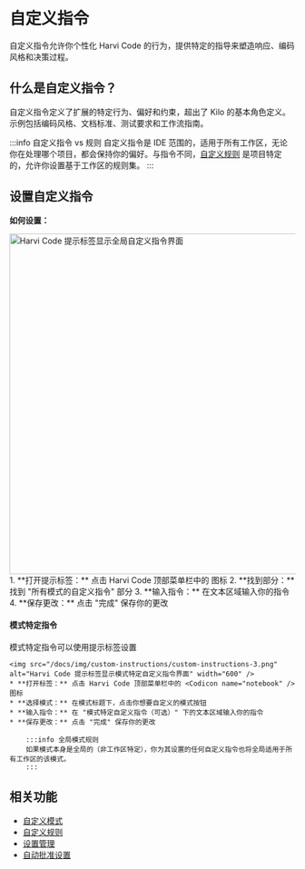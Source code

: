 # 自定义指令

自定义指令允许你个性化 Harvi Code 的行为，提供特定的指导来塑造响应、编码风格和决策过程。

## 什么是自定义指令？

自定义指令定义了扩展的特定行为、偏好和约束，超出了 Kilo 的基本角色定义。示例包括编码风格、文档标准、测试要求和工作流指南。

:::info 自定义指令 vs 规则
自定义指令是 IDE 范围的，适用于所有工作区，无论你在处理哪个项目，都会保持你的偏好。与指令不同，[自定义规则](/advanced-usage/custom-rules.md) 是项目特定的，允许你设置基于工作区的规则集。
:::

## 设置自定义指令

**如何设置：**

<img src="/docs/img/custom-instructions/custom-instructions.png" alt="Harvi Code 提示标签显示全局自定义指令界面" width="600" />
1.  **打开提示标签：** 点击 Harvi Code 顶部菜单栏中的 <Codicon name="notebook" /> 图标
2.  **找到部分：** 找到 "所有模式的自定义指令" 部分
3.  **输入指令：** 在文本区域输入你的指令
4.  **保存更改：** 点击 "完成" 保存你的更改

#### 模式特定指令

模式特定指令可以使用提示标签设置

    <img src="/docs/img/custom-instructions/custom-instructions-3.png" alt="Harvi Code 提示标签显示模式特定自定义指令界面" width="600" />
    * **打开标签：** 点击 Harvi Code 顶部菜单栏中的 <Codicon name="notebook" /> 图标
    * **选择模式：** 在模式标题下，点击你想要自定义的模式按钮
    * **输入指令：** 在 "模式特定自定义指令（可选）" 下的文本区域输入你的指令
    * **保存更改：** 点击 "完成" 保存你的更改

        :::info 全局模式规则
        如果模式本身是全局的（非工作区特定），你为其设置的任何自定义指令也将全局适用于所有工作区的该模式。
        :::

## 相关功能

- [自定义模式](/features/custom-modes)
- [自定义规则](/advanced-usage/custom-rules)
- [设置管理](/features/settings-management)
- [自动批准设置](/features/auto-approving-actions)
